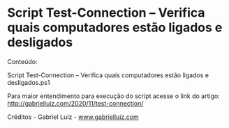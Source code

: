 # Script Test-Connection – Verifica quais computadores estão ligados e desligados

Conteúdo:

Script Test-Connection – Verifica quais computadores estão ligados e desligados.ps1

Para maior entendimento para execução do script acesse o link do artigo: http://gabrielluiz.com/2020/11/test-connection/

Créditos - Gabriel Luiz - www.gabrielluiz.com
